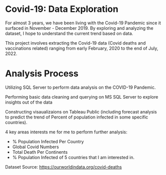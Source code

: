 # Covid-19: Data Exploration

For almost 3 years, we have been living with the Covid-19 Pandemic since it surfaced in November - December 2019. By exploring and analyzing the dataset, I hope to understand the current trend based on data.

This project involves extracting the Covid-19 data (Covid deaths and vaccinations related) ranging from early February, 2020 to the end of July, 2022.

# Analysis Process

Utilizing SQL Server to perform data analysis on the COVID-19 Pandemic.

Performing basic data cleaning and querying on MS SQL Server to explore insights out of the data

Constructing visaualizaions on Tableau Public (including forecast analysis to predict the trend of Percent of population infected in some specific countries).

4 key areas interests me for me to perform further analysis:
- % Population Infected Per Country
- Global Covid Numbers
- Total Death Per Continents
- % Population Infected of 5 countries that I am interested in.








Dataset Source: https://ourworldindata.org/covid-deaths
